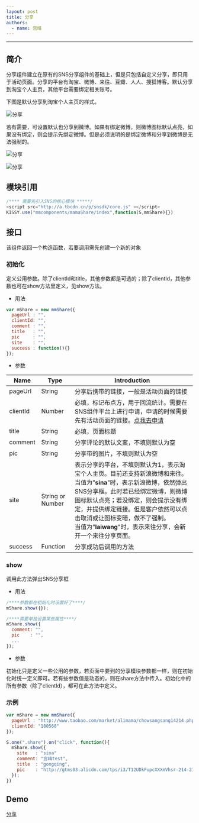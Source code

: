 ```yaml
---
layout: post
title: 分享
authors:
  - name: 宫晴
---
```


---

## 简介

分享组件建立在原有的SNS分享组件的基础上，但是只包括自定义分享，即只用于活动页面。分享的平台有淘宝、微博、来往、豆瓣、人人、搜狐博客。默认分享到淘宝个人主页，其他平台需要绑定相关账号。

下图是默认分享到淘宝个人主页的样式。

![分享](http://gtms01.alicdn.com/tps/i1/T14TsXFF0bXXX.DX34-447-375.jpg)

若有需要，可设置默认也分享到微博。如果有绑定微博，则微博图标默认点亮，如果没有绑定，则会提示先绑定微博。但是必须说明的是绑定微博和分享到微博是无法强制的。

  ![分享](http://gtms04.alicdn.com/tps/i4/T1CkPuFupiXXX.DX34-447-375.jpg)
  
  ![分享](http://gtms04.alicdn.com/tps/i4/T18KebFqXkXXXSDww6-448-376.jpg)

## 模块引用

```javascript
/**** 需要先引入SNS的核心模块 *****/
<script src="http://a.tbcdn.cn/p/snsdk/core.js" ></script>
KISSY.use("mmcomponents/mamaShare/index",function(S,mmShare){})
```

## 接口
该组件返回一个构造函数，若要调用需先创建一个新的对象

### 初始化
定义公用参数。除了clientId和title，其他参数都是可选的；除了clientId，其他参数也可在show方法里定义，见show方法。

+ 用法

```javascript
var mShare = new mmShare({
  pageUrl : "",
  clientId: "",
  comment : "",
  title   : "",
  pic     : "",
  site    : "",
  success : function(){}
});
```

+ 参数

|  Name      |  Type  |  Introduction  |
| -----------| -------|--------------- |
|  pageUrl  | String | 分享后携带的链接，一般是活动页面的链接 |
|  clientId | Number | 必填，标记布点方，用于回流统计。需要在SNS组件平台上进行申请，申请的时候需要先有活动页面的链接。[点我去申请](http://t.taobao.com/platform/insideShare.htm) |
| title  | String | 必填，页面标题 |
| comment  | String | 分享评论的默认文案，不填则默认为空 |
|  pic | String | 分享带的图片，不填则默认为空 |
|  site |String or Number | 表示分享的平台，不填则默认为1，表示淘宝个人主页。目前还支持新浪微博和来往。<br/>当值为"**sina**"时，表示新浪微博，依然弹出SNS分享框。此时若已经绑定微博，则微博图标默认点亮；若没绑定，则会提示没有绑定，并提供绑定链接。但是客户依然可以点击取消或让图标变暗，做不了强制。<br/>当值为"**laiwang**"时，表示来往分享，会新开一个来往分享页面。 |
| success  | Function | 分享成功后调用的方法 |

### show
调用此方法弹出SNS分享框

+ 用法

```javascript
/****参数都在初始化时设置好了****/
mShare.show({});

/****需要单独设置某些属性****/
mShare.show({
  comment: "", 
  pic    : "",
  ...
});
```

+ 参数

初始化只是定义一些公用的参数，若页面中要到的分享模块参数都一样，则在初始化时统一定义即可。若有些参数值是动态的，则在share方法中传入。初始化中的所有参数（除了clientId），都可在此方法中定义。

### 示例

```javascript
var mShare = new mmShare({
  pageUrl : "http://www.taobao.com/market/alimama/chowsangsang14214.php",
  clientId: "180568"
});

S.one(".share").on("click", function(){
  mShare.show({
    site   : "sina"
    comment: "宫晴test",
    title  : "gongqing",
    pic    : "http://gtms03.alicdn.com/tps/i3/T12UDkFupcXXXmVhsr-214-214.png",
  });
})
```

## Demo
[分享](http://www.taobao.com/market/alimama/share.php)